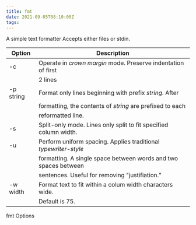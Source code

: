 ```yaml
---
title: fmt
date: 2021-09-05T08:10:00Z
tags:
---
```


A simple text formatter Accepts either files or stdin.

| **Option** | **Description**                                                  |
| ---------- | ---------------------------------------------------------------- |
| \-c        | Operate in *crown margin* mode. Preserve indentation of first    |
|            | 2 lines                                                          |
| \-p string | Format only lines beginning with prefix *string*. After          |
|            | formatting, the contents of *string* are prefixed to each        |
|            | reformatted line.                                                |
| \-s        | Split-only mode. Lines only split to fit specified column width. |
| \-u        | Perform uniform spacing. Applies traditional *typewriter-style*  |
|            | formatting. A single space between words and two spaces between  |
|            | sentences. Useful for removing "justifiation."                   |
| \-w width  | Format text to fit within a colum width characters wide.         |
|            | Default is 75.                                                   |

fmt Options


